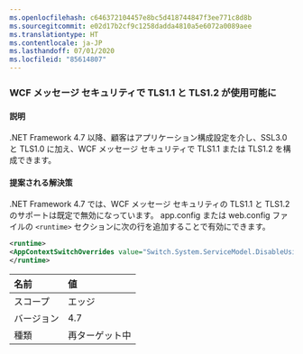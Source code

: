 ```yaml
---
ms.openlocfilehash: c646372104457e8bc5d418744847f3ee771c8d8b
ms.sourcegitcommit: e02d17b2cf9c1258dadda4810a5e6072a0089aee
ms.translationtype: HT
ms.contentlocale: ja-JP
ms.lasthandoff: 07/01/2020
ms.locfileid: "85614807"
---
```

### <a name="wcf-message-security-now-is-able-to-use-tls11-and-tls12"></a>WCF メッセージ セキュリティで TLS1.1 と TLS1.2 が使用可能に

#### <a name="details"></a>説明

.NET Framework 4.7 以降、顧客はアプリケーション構成設定を介し、SSL3.0 と TLS1.0 に加え、WCF メッセージ セキュリティで TLS1.1 または TLS1.2 を構成できます。

#### <a name="suggestion"></a>提案される解決策

.NET Framework 4.7 では、WCF メッセージ セキュリティの TLS1.1 と TLS1.2 のサポートは既定で無効になっています。 app.config または web.config ファイルの `<runtime>` セクションに次の行を追加することで有効にできます。

```xml
<runtime>
<AppContextSwitchOverrides value="Switch.System.ServiceModel.DisableUsingServicePointManagerSecurityProtocols=false;Switch.System.Net.DontEnableSchUseStrongCrypto=false" />
</runtime>
```

| 名前    | 値       |
|:--------|:------------|
| スコープ   | エッジ        |
| バージョン | 4.7         |
| 種類    | 再ターゲット中 |
